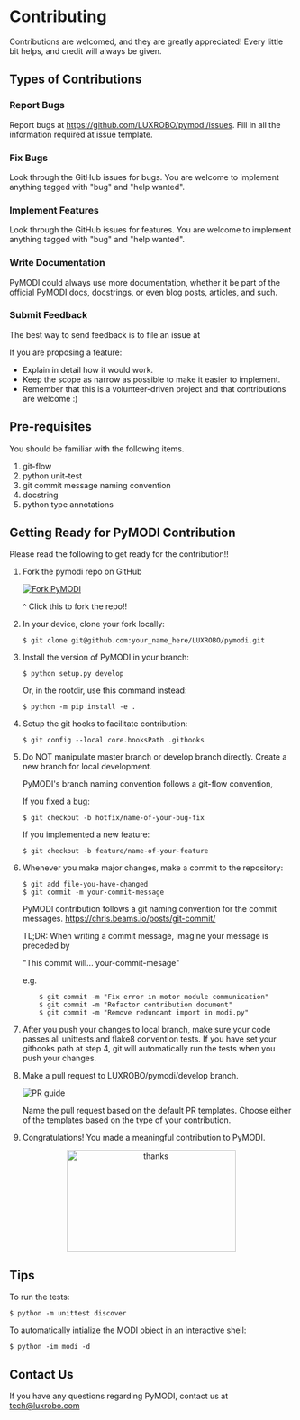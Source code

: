 Contributing
============
Contributions are welcomed, and they are greatly appreciated! Every
little bit helps, and credit will always be given.

Types of Contributions
----------------------

### Report Bugs
Report bugs at <https://github.com/LUXROBO/pymodi/issues>. Fill in all the information required at issue template.

### Fix Bugs
Look through the GitHub issues for bugs. You are welcome to implement anything tagged with \"bug\"
and \"help wanted\".

### Implement Features
Look through the GitHub issues for features. You are welcome to implement anything tagged with \"bug\"
and \"help wanted\".

### Write Documentation
PyMODI could always use more documentation, whether it be part of the
official PyMODI docs, docstrings, or even blog posts,
articles, and such.

### Submit Feedback
The best way to send feedback is to file an issue at

If you are proposing a feature:

-   Explain in detail how it would work.
-   Keep the scope as narrow as possible to make it easier to
    implement.
-   Remember that this is a volunteer-driven project and that
    contributions are welcome :)

Pre-requisites
-------------
You should be familiar with the following items.

1. git-flow
2. python unit-test
3. git commit message naming convention
4. docstring
5. python type annotations

Getting Ready for PyMODI Contribution
--------------------------------
Please read the following to get ready for the contribution!!

1. Fork the pymodi repo on GitHub

    [![Fork PyMODI](https://github.com/LUXROBO/pymodi/blob/master/docs/_static/img/fork_button.jpg?raw=true)](https://github.com/LUXROBO/pymodi/fork)

     ^ Click this to fork the repo!!

2. In your device, clone your fork locally:
    ```commandline
    $ git clone git@github.com:your_name_here/LUXROBO/pymodi.git
    ```
3. Install the version of PyMODI in your branch:
    ```commandline
    $ python setup.py develop
    ```
   Or, in the rootdir, use this command instead:
   ```commandline
   $ python -m pip install -e .
   ```
4. Setup the git hooks to facilitate contribution:
    ```commandline
    $ git config --local core.hooksPath .githooks
    ```
5. Do NOT manipulate master branch or develop branch directly. Create a new branch for local development.

    PyMODI's branch naming convention follows a git-flow convention,

    If you fixed a bug:
    ```commandline
    $ git checkout -b hotfix/name-of-your-bug-fix
    ```
    If you implemented a new feature:
    ```commandline
    $ git checkout -b feature/name-of-your-feature
    ```
6. Whenever you make major changes, make a commit to the repository:
    ```commandline
    $ git add file-you-have-changed
    $ git commit -m your-commit-message
    ```
    PyMODI contribution follows a git naming convention for the commit messages.
    https://chris.beams.io/posts/git-commit/

    TL;DR: When writing a commit message, imagine your message is preceded by

    "This commit will... your-commit-mesage"

    e.g.
    ```commandline
        $ git commit -m "Fix error in motor module communication"
        $ git commit -m "Refactor contribution document"
        $ git commit -m "Remove redundant import in modi.py"
    ```
7. After you push your changes to local branch, make sure your code passes
all unittests and flake8 convention tests. If you have set your githooks path at step 4,
git will automatically run the tests when you push your changes.

8. Make a pull request to LUXROBO/pymodi/develop branch.

    ![PR guide](https://github.com/LUXROBO/pymodi/blob/master/docs/_static/img/pr_guide.png?raw=true)

   Name the pull request based on the default PR templates. Choose either of the templates based on the type of your contribution.

9. Congratulations! You made a meaningful contribution to PyMODI.

<p align="center">
    <img src="https://github.com/LUXROBO/pymodi/blob/master/docs/_static/img/modi_thankyou.jpg?raw=true" alt="thanks" width=300, height=180>
</p>

Tips
----
To run the tests:
```commandline
$ python -m unittest discover
```
To automatically intialize the MODI object in an interactive shell:
```commandline
$ python -im modi -d
```
Contact Us
---
If you have any questions regarding PyMODI, contact us at <mailto> tech@luxrobo.com </mailto>
